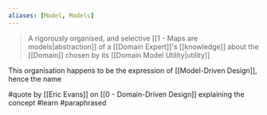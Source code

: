 ```yaml
---
aliases: [Model, Models]
---
```


> A rigorously organised, and selective [[1 - Maps are models|abstraction]] of a [[Domain Expert]]'s [[knowledge]] about the [[Domain]] chosen by its [[Domain Model Utility|utility]]

This organisation happens to be the expression of [[Model-Driven Design]], hence the name

#quote  by [[Eric Evans]] on [[0 - Domain-Driven Design]] explaining the concept #learn  #paraphrased 
